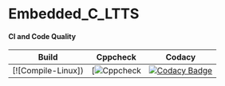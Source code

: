 # Embedded_C_LTTS

#### CI and Code Quality

|Build|Cppcheck|Codacy|
|:--:|:--:|:--:|
|[![Compile-Linux])|[![Cppcheck]()|[![Codacy Badge](https://app.codacy.com/project/badge/Grade/10cd058ec2254bddaba8d550296cadda)](https://www.codacy.com/gh/nuPURohit/Embedded_C_LTTS/dashboard?utm_source=github.com&amp;utm_medium=referral&amp;utm_content=nuPURohit/Embedded_C_LTTS&amp;utm_campaign=Badge_Grade)|
